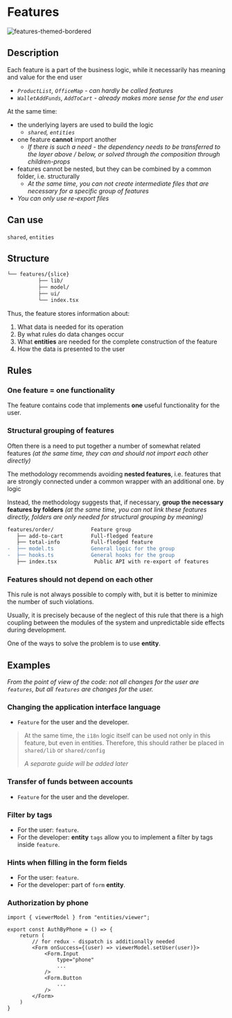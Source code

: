 # Features

![features-themed-bordered](https://feature-sliced.design/assets/images/decompose-twitter-7b9a50f879d763c49305b3bf0751ee35.png)

## Description

Each feature is a part of the business logic, while it necessarily has meaning and value for the end user

- _`ProductList`, `OfficeMap` - can hardly be called features_
- _`WalletAddFunds`, `AddToCart` - already makes more sense for the end user_

At the same time:

- the underlying layers are used to build the logic
  - _`shared`, `entities`_
- one feature **cannot** import another
  - _If there is such a need - the dependency needs to be transferred to the layer above / below, or solved through the composition through children-props_
- features cannot be nested, but they can be combined by a common folder, i.e. structurally
  - _At the same time, you can not create intermediate files that are necessary for a specific group of features_
- _You can only use re-export files_

## Can use

`shared`, `entities`

## Structure

```sh
└── features/{slice}
          ├── lib/
          ├── model/
          ├── ui/
          └── index.tsx
```

Thus, the feature stores information about:

1. What data is needed for its operation
1. By what rules do data changes occur
1. What **entities** are needed for the complete construction of the feature
1. How the data is presented to the user

## Rules

### One feature = one functionality

The feature contains code that implements **one** useful functionality for the user.

### Structural grouping of features

Often there is a need to put together a number of somewhat related features _(at the same time, they can and should not import each other directly)_

The methodology recommends avoiding **nested features**, i.e. features that are strongly connected under a common wrapper with an additional one. by logic

Instead, the methodology suggests that, if necessary, **group the necessary features by folders** _(at the same time, you can not link these features directly, folders are only needed for structural grouping by meaning)_

```diff
features/order/            Feature group
   ├── add-to-cart         Full-fledged feature
   ├── total-info          Full-fledged feature
-  ├── model.ts            General logic for the group
-  ├── hooks.ts            General hooks for the group
   ├── index.tsx            Public API with re-export of features
```

### Features should not depend on each other

This rule is not always possible to comply with, but it is better to minimize the number of such violations.

Usually, it is precisely because of the neglect of this rule that there is a high coupling between the modules of the system and unpredictable side effects during development.

One of the ways to solve the problem is to use **entity**.

## Examples

_From the point of view of the code: not all changes for the user are `features`, but all `features` are changes for the user._

### Changing the application interface language

- `Feature` for the user and the developer.

> At the same time, the `i18n` logic itself can be used not only in this feature, but even in entities. Therefore, this should rather be placed in `shared/lib` or `shared/config`
>
> _A separate guide will be added later_

### Transfer of funds between accounts

- `Feature` for the user and the developer.

### Filter by tags

- For the user: `feature`.
- For the developer: **entity** `tags` allow you to implement a filter by tags inside `feature`.

### Hints when filling in the form fields

- For the user: `feature`.
- For the developer: part of `form` **entity**.

### Authorization by phone

```tsx title=features/auth/by-phone/ui.tsx
import { viewerModel } from "entities/viewer";

export const AuthByPhone = () => {
    return (
        // for redux - dispatch is additionally needed
        <Form onSuccess={(user) => viewerModel.setUser(user)}>
            <Form.Input
                type="phone"
                ...
            />
            <Form.Button
                ...
            />
        </Form>
    )
}
```
